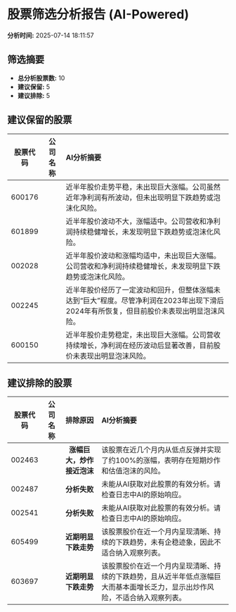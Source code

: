 # 股票筛选分析报告 (AI-Powered)

**分析时间:** 2025-07-14 18:11:57

## 筛选摘要

- **总分析股票数:** 10
- **建议保留:** 5
- **建议排除:** 5

## 建议保留的股票

| 股票代码 | 公司名称 | AI分析摘要 |
|:---:|:---:|:---|
| 600176 |  | 近半年股价走势平稳，未出现巨大涨幅。公司虽然近年净利润有所波动，但未出现明显下跌趋势或泡沫化风险。 |
| 601899 |  | 近半年股价波动不大，涨幅适中。公司营收和净利润持续稳健增长，未发现明显下跌趋势或泡沫化风险。 |
| 002028 |  | 近半年股价波动和涨幅均适中，未出现巨大涨幅。公司营收和净利润持续稳健增长，未发现明显下跌趋势或泡沫化风险。 |
| 002245 |  | 近半年股价经历了一定波动和回升，但整体涨幅未达到“巨大”程度。尽管净利润在2023年出现下滑后2024年有所恢复，但目前股价未表现出明显泡沫风险。 |
| 600150 |  | 近半年股价走势稳定，未出现巨大涨幅。公司营收持续增长，净利润在经历波动后显著改善，目前股价未表现出明显泡沫风险。 |

## 建议排除的股票

| 股票代码 | 公司名称 | 排除原因 | AI分析摘要 |
|:---:|:---:|:---:|:---|
| 002463 |  | **涨幅巨大，炒作接近泡沫** | 该股票在近几个月内从低点反弹并实现了约100%的涨幅，表明存在短期炒作和估值泡沫的风险。 |
| 002487 |  | **分析失败** | 未能从AI获取对此股票的有效分析。请检查日志中AI的原始响应。 |
| 002541 |  | **分析失败** | 未能从AI获取对此股票的有效分析。请检查日志中AI的原始响应。 |
| 605499 |  | **近期明显下跌走势** | 该股票股价在近一个月内呈现清晰、持续的下跌趋势，未有企稳迹象，因此不适合纳入观察列表。 |
| 603697 |  | **近期明显下跌走势** | 该股票股价在近一个月内呈现清晰、持续的下跌趋势，且从近半年低点涨幅巨大而基本面增长乏力，显示出炒作风险，不适合纳入观察列表。 |
